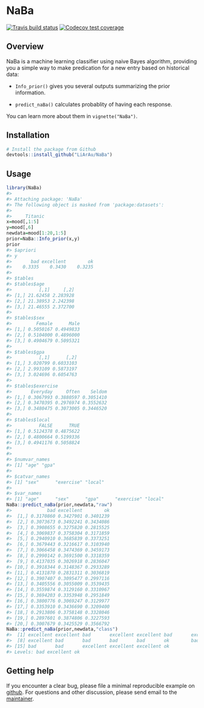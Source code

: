 
<!-- README.md is generated from README.Rmd. Please edit that file -->

# NaBa

[![Travis build
status](https://travis-ci.org/LiArAu/NaBa.svg?branch=master)](https://travis-ci.org/LiArAu/NaBa)
[![Codecov test
coverage](https://codecov.io/gh/LiArAu/NaBa/branch/master/graph/badge.svg)](https://codecov.io/gh/LiArAu/NaBa?branch=master)

## Overview

NaBa is a machine learning classifier using naive Bayes algorithm,
providing you a simple way to make predication for a new entry based on
historical data:

  - `Info_prior()` gives you several outputs summarizing the prior
    information.

  - `predict_naBa()` calculates probablity of having each response.

You can learn more about them in `vignette("NaBa")`.

## Installation

``` r
# Install the package from Github
devtools::install_github("LiArAu/NaBa")
```

## Usage

``` r
library(NaBa)
#> 
#> Attaching package: 'NaBa'
#> The following object is masked from 'package:datasets':
#> 
#>     Titanic
x=mood[,1:5]
y=mood[,6]
newdata=mood[1:20,1:5]
prior=NaBa::Info_prior(x,y)
prior
#> $apriori
#> y
#>       bad excellent        ok 
#>    0.3335    0.3430    0.3235 
#> 
#> $tables
#> $tables$age
#>          [,1]     [,2]
#> [1,] 21.62458 2.283928
#> [2,] 21.38953 2.242398
#> [3,] 21.46555 2.372700
#> 
#> $tables$sex
#>         Female      Male
#> [1,] 0.5050167 0.4949833
#> [2,] 0.5104000 0.4896000
#> [3,] 0.4904679 0.5095321
#> 
#> $tables$gpa
#>          [,1]      [,2]
#> [1,] 3.020799 0.6033103
#> [2,] 2.993109 0.5873197
#> [3,] 3.024696 0.6054763
#> 
#> $tables$exercise
#>       Everyday     Often    Seldom
#> [1,] 0.3067993 0.3880597 0.3051410
#> [2,] 0.3470395 0.2976974 0.3552632
#> [3,] 0.3480475 0.3073005 0.3446520
#> 
#> $tables$local
#>          FALSE      TRUE
#> [1,] 0.5124378 0.4875622
#> [2,] 0.4800664 0.5199336
#> [3,] 0.4941176 0.5058824
#> 
#> 
#> $numvar_names
#> [1] "age" "gpa"
#> 
#> $catvar_names
#> [1] "sex"      "exercise" "local"   
#> 
#> $var_names
#> [1] "age"      "sex"      "gpa"      "exercise" "local"
NaBa::predict_naBa(prior,newdata,"raw")
#>             bad excellent        ok
#>  [1,] 0.3170860 0.3427901 0.3401239
#>  [2,] 0.3073673 0.3492241 0.3434086
#>  [3,] 0.3908655 0.3275820 0.2815525
#>  [4,] 0.3069837 0.3758304 0.3171859
#>  [5,] 0.2940910 0.3685839 0.3373251
#>  [6,] 0.3679443 0.3216617 0.3103940
#>  [7,] 0.3066458 0.3474369 0.3459173
#>  [8,] 0.2990142 0.3691500 0.3318359
#>  [9,] 0.4137035 0.3026918 0.2836047
#> [10,] 0.3918344 0.3148367 0.2933289
#> [11,] 0.4131870 0.2831311 0.3036819
#> [12,] 0.3907407 0.3095477 0.2997116
#> [13,] 0.3405556 0.3055009 0.3539435
#> [14,] 0.3559874 0.3129160 0.3310967
#> [15,] 0.3694203 0.3353948 0.2951849
#> [16,] 0.3800776 0.3069247 0.3129977
#> [17,] 0.3353910 0.3436690 0.3209400
#> [18,] 0.2913806 0.3758148 0.3328046
#> [19,] 0.2897601 0.3874806 0.3227593
#> [20,] 0.3007679 0.3425529 0.3566792
NaBa::predict_naBa(prior,newdata,"class")
#>  [1] excellent excellent bad       excellent excellent bad       excellent
#>  [8] excellent bad       bad       bad       bad       ok        bad      
#> [15] bad       bad       excellent excellent excellent ok       
#> Levels: bad excellent ok
```

## Getting help

If you encounter a clear bug, please file a minimal reproducible example
on [github](https://github.com/LiArAu/NaBa). For questions and other
discussion, please send email to the
[maintainer](mailto:yajingli@umich.edu).
